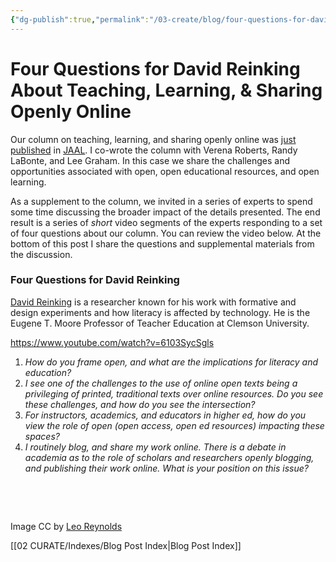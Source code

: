 ```yaml
---
{"dg-publish":true,"permalink":"/03-create/blog/four-questions-for-david-reinking-about-teaching-learning-and-sharing-openly-online/","title":"Four Questions for David Reinking About Teaching, Learning, & Sharing Openly Online","tags":["jaal","oer","open-source"]}
---
```


# Four Questions for David Reinking About Teaching, Learning, & Sharing Openly Online

Our column on teaching, learning, and sharing openly online was [just published](http://onlinelibrary.wiley.com/doi/10.1002/jaal.365/abstract) in [JAAL](http://onlinelibrary.wiley.com/doi/10.1002/jaal.365/abstract). I co-wrote the column with Verena Roberts, Randy LaBonte, and Lee Graham. In this case we share the challenges and opportunities associated with open, open educational resources, and open learning.

As a supplement to the column, we invited in a series of experts to spend some time discussing the broader impact of the details presented. The end result is a series of _short_ video segments of the experts responding to a set of four questions about our column. You can review the video below. At the bottom of this post I share the questions and supplemental materials from the discussion.

### Four Questions for David Reinking

[David Reinking](http://en.wikipedia.org/wiki/David_Reinking) is a researcher known for his work with formative and design experiments and how literacy is affected by technology. He is the Eugene T. Moore Professor of Teacher Education at Clemson University.

https://www.youtube.com/watch?v=6103SycSgls

1. _How do you frame open, and what are the implications for literacy and education?_
2. _I see one of the challenges to the use of online open texts being a privileging of printed, traditional texts over online resources. Do you see these challenges, and how do you see the intersection?_
3. _For instructors, academics, and educators in higher ed, how do you view the role of open (open access, open ed resources) impacting these spaces?_
4. _I routinely blog, and share my work online. There is a debate in academia as to the role of scholars and researchers openly blogging, and publishing their work online. What is your position on this issue?_

 

 

Image CC by [Leo Reynolds](https://www.flickr.com/photos/lwr/13421955434/in/photolist-ms42JJ-9ksxQa-b769vZ-HMUG1-5q3kuz-7x9bYE-8k8pgk-58vQCQ-cBFFBS-mtSxtz-6mLhjb-625FMD-pi9pQ3-2FNUzm-8ChFDT-nh56ww-4mzmoq-qJ8iU-dYwzsm-tS1tw-fGyo6Q-dHUxPF-5GLFEo-5Y5kW-pzZZC-9ESmzs-93aPCq-wTgzo-7mp3wi-f1ptJi-2eVMS6-bAd4AH-gh9ghW-26nEG-hoMcw-ubFWa-bpxrqs-4ms8ZA-5DeuzB-7xN3UW-5uf2Ue-cJ4Gnh-7ssZNn-8JkcMH-57gbdz-8p2AtP-3pHNnz-5mp14-bwjggh-bhyT8B)

[[02 CURATE/Indexes/Blog Post Index\|Blog Post Index]]